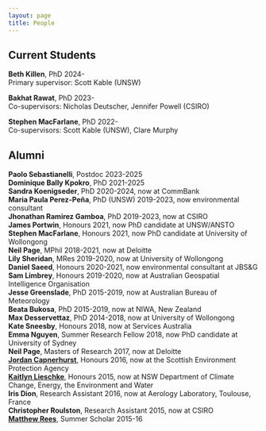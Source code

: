 ```yaml
---
layout: page
title: People
---
```


## Current Students

**Beth Killen**, PhD 2024-<br/>
       Primary supervisor: Scott Kable (UNSW)

**Bakhat Rawat**, PhD 2023-<br/>
       Co-supervisors: Nicholas Deutscher, Jennifer Powell (CSIRO)

**Stephen MacFarlane**, PhD 2022-<br/>
       Co-supervisors: Scott Kable (UNSW), Clare Murphy
              

## Alumni

**Paolo Sebastianelli**, Postdoc 2023-2025<br/>
**Dominique Bally Kpokro**, PhD 2021-2025<br/>
**Sandra Koenigseder**, PhD 2020-2024, now at CommBank<br/>
**Maria Paula Perez-Peña**, PhD (UNSW) 2019-2023, now environmental consultant<br/>
**Jhonathan Ramirez Gamboa**, PhD 2019-2023, now at CSIRO<br/>
**James Portwin**, Honours 2021, now PhD candidate at UNSW/ANSTO<br/>
**Stephen MacFarlane**, Honours 2021, now PhD candidate at University of Wollongong<br/>
**Neil Page**, MPhil 2018-2021, now at Deloitte<br/>
**Lily Sheridan**, MRes 2019-2020, now at University of Wollongong<br/>
**Daniel Saeed**, Honours 2020-2021, now environmental consultant at JBS&G<br/>
**Sam Limbrey**, Honours 2019-2020, now at Australian Geospatial Intelligence Organisation<br/>
**Jesse Greenslade**, PhD 2015-2019, now at Australian Bureau of Meteorology<br/>
**Beata Bukosa**, PhD 2015-2019, now at NIWA, New Zealand<br/>
**Max Desservettaz**, PhD 2014-2018, now at University of Wollongong<br/>
**Kate Sneesby**, Honours 2018, now at Services Australia<br/>
**Emma Nguyen**, Summer Research Fellow 2018, now PhD candidate at University of Sydney<br/>
**Neil Page**, Masters of Research 2017, now at Deloitte<br/>
**[Jordan Capnerhurst](https://www.linkedin.com/in/jordan-capnerhurst-409b53b9)**, Honours 2016, now at the Scottish Environment Protection Agency<br/>
**[Kaitlyn Lieschke](https://www.linkedin.com/in/kaitlyn-lieschke/)**, Honours 2015, now at NSW Department of Climate Change, Energy, the Environment and Water<br/>
**Iris Dion**, Research Assistant 2016, now at Aerology Laboratory, Toulouse, France<br/>
**Christopher Roulston**, Research Assistant 2015, now at CSIRO<br/>
**[Matthew Rees](https://matthewreesearch.com)**, Summer Scholar 2015-16
